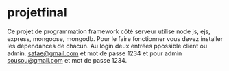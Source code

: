 # projetfinal
Ce projet de programmation framework côté serveur utilise node js, ejs, express, mongoose, mongodb.
Pour le faire fonctionner vous devez installer les dépendances de chacun.
Au login deux entrées ppossible client ou admin.
safae@gmail.com et mot de passe 1234 et pour admin sousou@gmail.com et mot de passe 1234.
